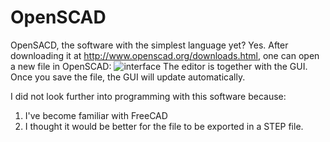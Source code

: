 # OpenSCAD
OpenSACD, the software with the simplest language yet? Yes.
After downloading it at http://www.openscad.org/downloads.html, one can open a new file in OpenSCAD:
![interface](http://2.bp.blogspot.com/-V95eP3vKxZE/VBCFkK1V2QI/AAAAAAAACzU/C7lRiaDH1qo/s1600/mug_import.png)
The editor is together with the GUI. Once you save the file, the GUI will update automatically.



I did not look further into programming with this software because:
1. I've become familiar with FreeCAD
2. I thought it would be better for the file to be exported in a STEP file.
